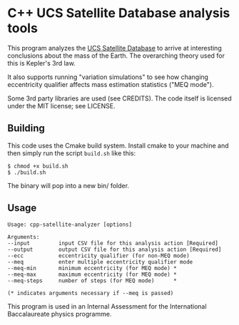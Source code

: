 # C++ UCS Satellite Database analysis tools
This program analyzes the [UCS Satellite Database](https://www.ucsusa.org/resources/satellite-database) to arrive at interesting conclusions about the mass of the Earth. The overarching theory used for this is Kepler's 3rd law.

It also supports running "variation simulations" to see how changing eccentricity qualifier affects mass estimation statistics ("MEQ mode").

Some 3rd party libraries are used (see CREDITS). The code itself is licensed under the MIT license; see LICENSE.

## Building
This code uses the Cmake build system. Install cmake to your machine and then simply run the script `build.sh` like this: 
```
$ chmod +x build.sh
$ ./build.sh
```
The binary will pop into a new bin/ folder.

## Usage
```
Usage: cpp-satellite-analyzer [options] 

Arguments:
--input     	input CSV file for this analysis action [Required]
--output    	output CSV file for this analysis action [Required]
--ecc       	eccentricity qualifier (for non-MEQ mode)
--meq       	enter multiple eccentricity qualifier mode
--meq-min   	minimum eccentricity (for MEQ mode) * 
--meq-max   	maximum eccentricity (for MEQ mode) * 
--meq-steps 	number of steps (for MEQ mode)      *

(* indicates arguments necessary if --meq is passed)
```

This program is used in an Internal Assessment for the International Baccalaureate physics programme.
